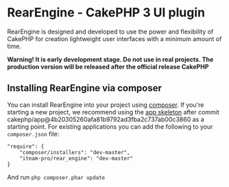 # RearEngine - CakePHP 3 UI plugin

RearEngine is designed and developed to use the power and flexibility of CakePHP
for creation lightweight user interfaces with a minimum amount of time.

**Warning! It is early development stage. Do not use in real projects. The
production version will be released after the official release CakePHP**

## Installing RearEngine via composer

You can install RearEngine into your project using
[composer](http://getcomposer.org).  If you're starting a new project, we
recommend using the [app skeleton](https://github.com/cakephp/app) after 
commit cakephp/app@4b20305260afa81b9792ad3fba2c737ab00c3860 as
a starting point. For existing applications you can add the following to your
`composer.json` file:

	"require": {
		"composer/installers": "dev-master",
		"iteam-pro/rear_engine": "dev-master"
	}

And run `php composer.phar update`
